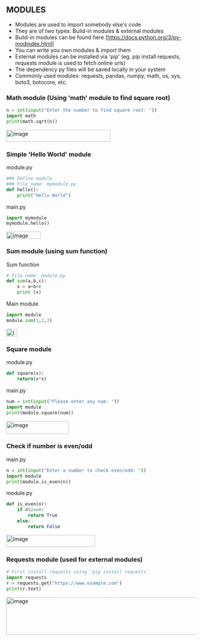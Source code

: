 ## MODULES
- Modules are used to import somebody else's code
- They are of two types: Build-in modules & external modules
- Build-in modules can be found here [https://docs.python.org/3/py-modindex.html]
- You can write you own modules & import them
- External modules can be installed via 'pip' (eg. pip install requests, requests module is used to fetch online urls)
- The dependency py files will be saved locally in your system
- Commonly used modules: requests, pandas, numpy, math, os, sys, boto3, botocore, etc.

### Math module (Using 'math' module to find square root)
```py
n = int(input("Enter the number to find square root: "))
import math
print(math.sqrt(n))
```
<img width="277" height="32" alt="image" src="https://github.com/user-attachments/assets/432f6cc7-a07a-4e40-a014-8b09671ff20b" />

### Simple 'Hello World' module
module.py
```py
### Define module
### File name: mymodule.py
def hello():
    print("Hello World")
```
main.py
```py
import mymodule
mymodule.hello()
```
<img width="92" height="19" alt="image" src="https://github.com/user-attachments/assets/d184966d-5ec3-4d2b-a966-15e5e51e06ec" />

### Sum module (using sum function)
Sum function
```py
# File name: module.py
def sum(a,b,c):
    x = a+b+c
    print (x)
```
Main module
```py
import module
module.sum(1,2,3)
```
<img width="29" height="21" alt="image" src="https://github.com/user-attachments/assets/ad715f53-300c-4367-9810-c118af76f6c7" />

### Square module
module.py
```py
def square(x):
    return(x*x)
```
main.py
```py
num = int(input("Please enter any num: "))
import module
print(module.square(num))
```
<img width="166" height="34" alt="image" src="https://github.com/user-attachments/assets/a3b71b3c-b278-42b5-8386-e5e409390550" />

### Check if number is even/odd
main.py
```py
n = int(input("Enter a number to check even/odd: "))
import module
print(module.is_even(n))
```
module.py
```py
def is_even(n):
    if n%2==0:
        return True
    else:
        return False
```
<img width="236" height="32" alt="image" src="https://github.com/user-attachments/assets/c40859cd-f66d-44f9-a377-bac352cc1302" />

### Requests module (used for external modules)
```py
# First install requests using 'pip install requests'
import requests
r = requests.get("https://www.example.com")
print(r.text)
```
<img width="575" height="100" alt="image" src="https://github.com/user-attachments/assets/e34d5877-c260-4988-a29d-858ec6694077" />
